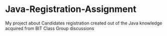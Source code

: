 # Java-Registration-Assignment
My project about Candidates registration created out of the Java knowledge acquired from BIT Class Group discussions
